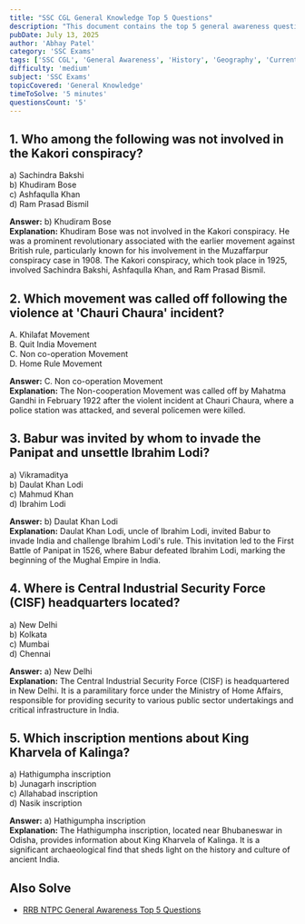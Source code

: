 ```yaml
---
title: "SSC CGL General Knowledge Top 5 Questions"
description: "This document contains the top 5 general awareness questions for SSC CGL, which are curated from various sources."
pubDate: July 13, 2025
author: 'Abhay Patel'
category: 'SSC Exams'
tags: ['SSC CGL', 'General Awareness', 'History', 'Geography', 'Current Affairs']
difficulty: 'medium'
subject: 'SSC Exams'
topicCovered: 'General Knowledge'
timeToSolve: '5 minutes'
questionsCount: '5'
---
```


## 1. Who among the following was not involved in the Kakori conspiracy?
a) Sachindra Bakshi  
b) Khudiram Bose  
c) Ashfaqulla Khan  
d) Ram Prasad Bismil

**Answer:** b) Khudiram Bose  
**Explanation:** Khudiram Bose was not involved in the Kakori conspiracy. He was a prominent revolutionary associated with the earlier movement against British rule, particularly known for his involvement in the Muzaffarpur conspiracy case in 1908. The Kakori conspiracy, which took place in 1925, involved Sachindra Bakshi, Ashfaqulla Khan, and Ram Prasad Bismil.

## 2. Which movement was called off following the violence at 'Chauri Chaura' incident?
A. Khilafat Movement  
B. Quit India Movement  
C. Non co-operation Movement  
D. Home Rule Movement  

**Answer:** C. Non co-operation Movement  
**Explanation:** The Non-cooperation Movement was called off by Mahatma Gandhi in February 1922 after the violent incident at Chauri Chaura, where a police station was attacked, and several policemen were killed.


## 3. Babur was invited by whom to invade the Panipat and unsettle Ibrahim Lodi?
a) Vikramaditya    
b) Daulat Khan Lodi  
c) Mahmud Khan  
d) Ibrahim Lodi  

**Answer:** b) Daulat Khan Lodi  
**Explanation:** Daulat Khan Lodi, uncle of Ibrahim Lodi, invited Babur to invade India and challenge Ibrahim Lodi's rule. This invitation led to the First Battle of Panipat in 1526, where Babur defeated Ibrahim Lodi, marking the beginning of the Mughal Empire in India.

## 4. Where is Central Industrial Security Force (CISF) headquarters located?
a) New Delhi  
b) Kolkata  
c) Mumbai  
d) Chennai  

**Answer:** a) New Delhi  
**Explanation:** The Central Industrial Security Force (CISF) is headquartered in New Delhi. It is a paramilitary force under the Ministry of Home Affairs, responsible for providing security to various public sector undertakings and critical infrastructure in India.

## 5. Which inscription mentions about King Kharvela of Kalinga?
a) Hathigumpha inscription  
b) Junagarh inscription  
c) Allahabad inscription  
d) Nasik inscription

**Answer:** a) Hathigumpha inscription  
**Explanation:** The Hathigumpha inscription, located near Bhubaneswar in Odisha, provides information about King Kharvela of Kalinga. It is a significant archaeological find that sheds light on the history and culture of ancient India.

## Also Solve
- [RRB NTPC General Awareness Top 5 Questions](https://eduware.vercel.app/question/geography-questions-ntpc-1)